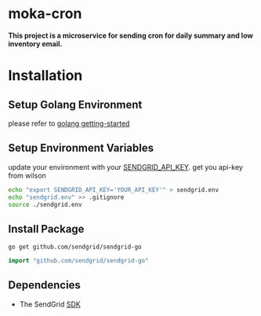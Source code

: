 # moka-cron

**This project is a microservice for sending cron for daily summary and low inventory email.**

# Installation

## Setup Golang Environment
please refer to [golang getting-started](https://golang.org/doc/install)

## Setup Environment Variables
update your environment with your [SENDGRID_API_KEY](https://app.sendgrid.com/settings/api_keys).
get you api-key from wilson

```bash
echo "export SENDGRID_API_KEY='YOUR_API_KEY'" > sendgrid.env
echo "sendgrid.env" >> .gitignore
source ./sendgrid.env
```

## Install Package

`go get github.com/sendgrid/sendgrid-go`

```go
import "github.com/sendgrid/sendgrid-go"
```



## Dependencies
- The SendGrid [SDK](https://github.com/sendgrid/sendgrid-go)
